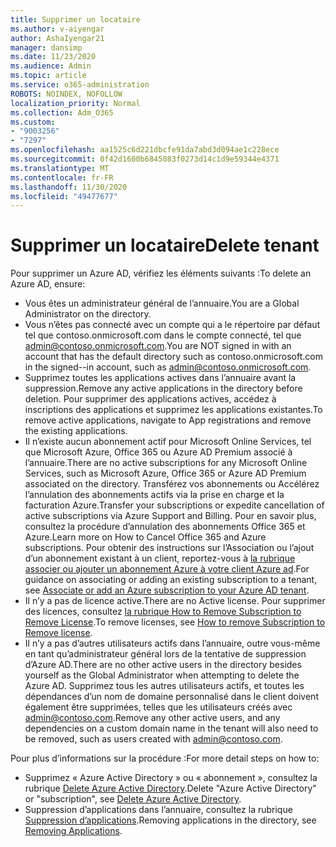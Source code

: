```yaml
---
title: Supprimer un locataire
ms.author: v-aiyengar
author: AshaIyengar21
manager: dansimp
ms.date: 11/23/2020
ms.audience: Admin
ms.topic: article
ms.service: o365-administration
ROBOTS: NOINDEX, NOFOLLOW
localization_priority: Normal
ms.collection: Adm_O365
ms.custom:
- "9003256"
- "7297"
ms.openlocfilehash: aa1525c6d221dbcfe91da7abd3d094ae1c228ece
ms.sourcegitcommit: 0f42d1600b6845083f0273d14c1d9e59344e4371
ms.translationtype: MT
ms.contentlocale: fr-FR
ms.lasthandoff: 11/30/2020
ms.locfileid: "49477677"
---
```

# <a name="delete-tenant"></a><span data-ttu-id="2ffcd-102">Supprimer un locataire</span><span class="sxs-lookup"><span data-stu-id="2ffcd-102">Delete tenant</span></span>

<span data-ttu-id="2ffcd-103">Pour supprimer un Azure AD, vérifiez les éléments suivants :</span><span class="sxs-lookup"><span data-stu-id="2ffcd-103">To delete an Azure AD, ensure:</span></span>
- <span data-ttu-id="2ffcd-104">Vous êtes un administrateur général de l’annuaire.</span><span class="sxs-lookup"><span data-stu-id="2ffcd-104">You are a Global Administrator on the directory.</span></span>
- <span data-ttu-id="2ffcd-105">Vous n’êtes pas connecté avec un compte qui a le répertoire par défaut tel que contoso.onmicrosoft.com dans le compte connecté, tel que admin@contoso.onmicrosoft.com.</span><span class="sxs-lookup"><span data-stu-id="2ffcd-105">You are NOT signed in with an account that has the default directory such as contoso.onmicrosoft.com in the signed--in account, such as admin@contoso.onmicrosoft.com.</span></span>
- <span data-ttu-id="2ffcd-106">Supprimez toutes les applications actives dans l’annuaire avant la suppression.</span><span class="sxs-lookup"><span data-stu-id="2ffcd-106">Remove any active applications in the directory before deletion.</span></span> <span data-ttu-id="2ffcd-107">Pour supprimer des applications actives, accédez à inscriptions des applications et supprimez les applications existantes.</span><span class="sxs-lookup"><span data-stu-id="2ffcd-107">To remove active applications, navigate to App registrations and remove the existing applications.</span></span>
- <span data-ttu-id="2ffcd-108">Il n’existe aucun abonnement actif pour Microsoft Online Services, tel que Microsoft Azure, Office 365 ou Azure AD Premium associé à l’annuaire.</span><span class="sxs-lookup"><span data-stu-id="2ffcd-108">There are no active subscriptions for any Microsoft Online Services, such as Microsoft Azure, Office 365 or Azure AD Premium associated on the directory.</span></span> <span data-ttu-id="2ffcd-109">Transférez vos abonnements ou Accélérez l’annulation des abonnements actifs via la prise en charge et la facturation Azure.</span><span class="sxs-lookup"><span data-stu-id="2ffcd-109">Transfer your subscriptions or expedite cancellation of active subscriptions via Azure Support and Billing.</span></span> <span data-ttu-id="2ffcd-110">Pour en savoir plus, consultez la procédure d’annulation des abonnements Office 365 et Azure.</span><span class="sxs-lookup"><span data-stu-id="2ffcd-110">Learn more on How to Cancel Office 365 and Azure subscriptions.</span></span> <span data-ttu-id="2ffcd-111">Pour obtenir des instructions sur l’Association ou l’ajout d’un abonnement existant à un client, reportez-vous à [la rubrique associer ou ajouter un abonnement Azure à votre client Azure ad](https://docs.microsoft.com/azure/active-directory/fundamentals/active-directory-how-subscriptions-associated-directory).</span><span class="sxs-lookup"><span data-stu-id="2ffcd-111">For guidance on associating or adding an existing subscription to a tenant, see [Associate or add an Azure subscription to your Azure AD tenant](https://docs.microsoft.com/azure/active-directory/fundamentals/active-directory-how-subscriptions-associated-directory).</span></span>
- <span data-ttu-id="2ffcd-112">Il n’y a pas de licence active.</span><span class="sxs-lookup"><span data-stu-id="2ffcd-112">There are no Active license.</span></span> <span data-ttu-id="2ffcd-113">Pour supprimer des licences, consultez [la rubrique How to Remove Subscription to Remove License](https://docs.microsoft.com/azure/active-directory/enterprise-users/directory-delete-howto#delete-a-subscription).</span><span class="sxs-lookup"><span data-stu-id="2ffcd-113">To remove licenses, see [How to remove Subscription to Remove license](https://docs.microsoft.com/azure/active-directory/enterprise-users/directory-delete-howto#delete-a-subscription).</span></span>
- <span data-ttu-id="2ffcd-114">Il n’y a pas d’autres utilisateurs actifs dans l’annuaire, outre vous-même en tant qu’administrateur général lors de la tentative de suppression d’Azure AD.</span><span class="sxs-lookup"><span data-stu-id="2ffcd-114">There are no other active users in the directory besides yourself as the Global Administrator when attempting to delete the Azure AD.</span></span> <span data-ttu-id="2ffcd-115">Supprimez tous les autres utilisateurs actifs, et toutes les dépendances d’un nom de domaine personnalisé dans le client doivent également être supprimées, telles que les utilisateurs créés avec admin@contoso.com.</span><span class="sxs-lookup"><span data-stu-id="2ffcd-115">Remove any other active users, and any dependencies on a custom domain name in the tenant will also need to be removed, such as users created with admin@contoso.com.</span></span>

<span data-ttu-id="2ffcd-116">Pour plus d’informations sur la procédure :</span><span class="sxs-lookup"><span data-stu-id="2ffcd-116">For more detail steps on how to:</span></span>
- <span data-ttu-id="2ffcd-117">Supprimez « Azure Active Directory » ou « abonnement », consultez la rubrique [Delete Azure Active Directory](https://docs.microsoft.com/azure/active-directory/users-groups-roles/directory-delete-howto).</span><span class="sxs-lookup"><span data-stu-id="2ffcd-117">Delete "Azure Active Directory" or "subscription",  see [Delete Azure Active Directory](https://docs.microsoft.com/azure/active-directory/users-groups-roles/directory-delete-howto).</span></span>
- <span data-ttu-id="2ffcd-118">Suppression d’applications dans l’annuaire, consultez la rubrique [Suppression d’applications](https://docs.microsoft.com/azure/active-directory/develop/quickstart-remove-app).</span><span class="sxs-lookup"><span data-stu-id="2ffcd-118">Removing applications in the directory, see [Removing Applications](https://docs.microsoft.com/azure/active-directory/develop/quickstart-remove-app).</span></span> 
